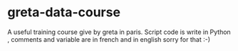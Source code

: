 # greta-data-course
A useful training course give by greta in paris. Script code is write in Python , comments and variable are in french and in english sorry for that :-)   

